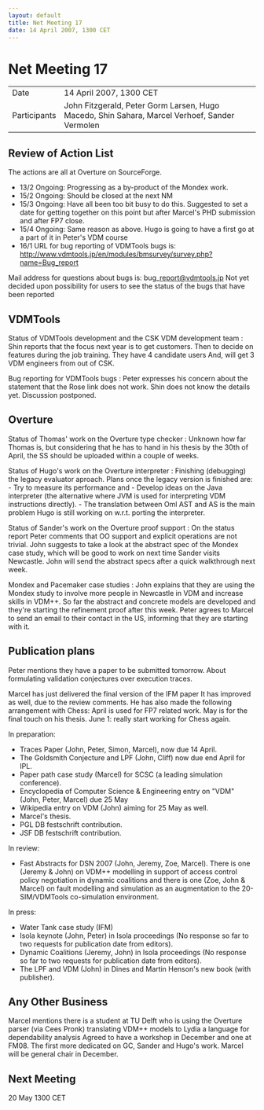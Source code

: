 ```yaml
---
layout: default
title: Net Meeting 17
date: 14 April 2007, 1300 CET
---
```



# Net Meeting 17

|||
|---|---|
| Date | 14 April 2007, 1300 CET |
| Participants | John Fitzgerald, Peter Gorm Larsen, Hugo Macedo, Shin Sahara, Marcel Verhoef, Sander Vermolen |

Review of Action List
---------------------

The actions are all at Overture on SourceForge.

-   13/2 Ongoing: Progressing as a by-product of the Mondex work.
-   15/2 Ongoing: Should be closed at the next NM
-   15/3 Ongoing: Have all been too bit busy to do this. Suggested to
    set a date for getting together on this point but after Marcel's PHD
    submission and after FP7 close.
-   15/4 Ongoing: Same reason as above. Hugo is going to have a first go
    at a part of it in Peter's VDM course
-   16/1 URL for bug reporting of VDMTools bugs is:
    <http://www.vdmtools.jp/en/modules/bmsurvey/survey.php?name=Bug_report>

Mail address for questions about bugs is: bug\_report@vdmtools.jp Not
yet decided upon possibility for users to see the status of the bugs
that have been reported

VDMTools
--------

Status of VDMTools development and the CSK VDM development team
:   Shin reports that the focus next year is to get customers. Then to
    decide on features during the job training. They have 4 candidate
    users And, will get 3 VDM engineers from out of CSK.

Bug reporting for VDMTools bugs
:   Peter expresses his concern about the statement that the Rose link
    does not work. Shin does not know the details yet. Discussion
    postponed.

Overture
--------

Status of Thomas' work on the Overture type checker
:   Unknown how far Thomas is, but considering that he has to hand in
    his thesis by the 30th of April, the SS should be uploaded within a
    couple of weeks.

Status of Hugo's work on the Overture interpreter
:   Finishing (debugging) the legacy evaluator aproach. Plans once the
    legacy version is finished are:
    -   Try to measure its performance and
    -   Develop ideas on the Java interpreter (the alternative where JVM
        is used for interpreting VDM instructions directly).
    -   The translation between Oml AST and AS is the main problem Hugo
        is still working on w.r.t. porting the interpreter.

<!-- -->

Status of Sander's work on the Overture proof support
:   On the status report Peter comments that OO support and explicit
    operations are not trivial. John suggests to take a look at the
    abstract spec of the Mondex case study, which will be good to work
    on next time Sander visits Newcastle. John will send the abstract
    specs after a quick walkthrough next week.

<!-- -->

Mondex and Pacemaker case studies
:   John explains that they are using the Mondex study to involve more
    people in Newcastle in VDM and increase skills in VDM++. So far the
    abstract and concrete models are developed and they're starting the
    refinement proof after this week. Peter agrees to Marcel to send an
    email to their contact in the US, informing that they are starting
    with it.

Publication plans
-----------------

Peter mentions they have a paper to be submitted tomorrow. About
formulating validation conjectures over execution traces.

Marcel has just delivered the final version of the IFM paper It has
improved as well, due to the review comments. He has also made the
following arrangement with Chess: April is used for FP7 related work.
May is for the final touch on his thesis. June 1: really start working
for Chess again.

In preparation:

-   Traces Paper (John, Peter, Simon, Marcel), now due 14 April.
-   The Goldsmith Conjecture and LPF (John, Cliff) now due end April for
    IPL.
-   Paper path case study (Marcel) for SCSC (a leading simulation
    conference).
-   Encyclopedia of Computer Science & Engineering entry on "VDM" (John,
    Peter, Marcel) due 25 May
-   Wikipedia entry on VDM (John) aiming for 25 May as well.
-   Marcel's thesis.
-   PGL DB festschrift contribution.
-   JSF DB festschrift contribution.

In review:

-   Fast Abstracts for DSN 2007 (John, Jeremy, Zoe, Marcel). There is
    one (Jeremy & John) on VDM++ modelling in support of access control
    policy negotiation in dynamic coalitions and there is one (Zoe, John
    & Marcel) on fault modelling and simulation as an augmentation to
    the 20-SIM/VDMTools co-simulation environment.

In press:

-   Water Tank case study (IFM)
-   Isola keynote (John, Peter) in Isola proceedings (No response so far
    to two requests for publication date from editors).
-   Dynamic Coalitions (Jeremy, John) in Isola proceedings (No response
    so far to two requests for publication date from editors).
-   The LPF and VDM (John) in Dines and Martin Henson's new book (with
    publisher).

Any Other Business
------------------

Marcel mentions there is a student at TU Delft who is using the Overture
parser (via Cees Pronk) translating VDM++ models to Lydia a language for
dependability analysis Agreed to have a workshop in December and one at
FM08. The first more dedicated on GC, Sander and Hugo's work. Marcel
will be general chair in December.

Next Meeting
------------

20 May 1300 CET

